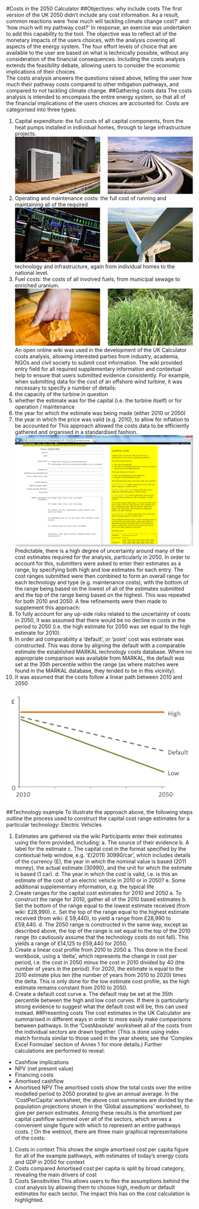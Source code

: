 #Costs in the 2050 Calculator
##Objectives: why include costs
The first version of the UK 2050 didn’t include any cost information.  As a result, common reactions were ‘how much will tackling climate change cost?’ and ‘how much will my pathway cost?’
In response, an exercise was undertaken to add this capability to the tool.  The objective was to reflect all of the monetary impacts of the users choices, with the analysis covering all aspects of the energy system.
The four effort levels of choice that are available to the user are based on what is technically possible, without any consideration of the financial consequences.  Including the costs analysis extends the feasibility debate, allowing users to consider the economic implications of their choices.  
The costs analysis answers the questions raised above, telling the user how much their pathway costs compared to other mitigation pathways, and compared to not tackling climate change.
##Gathering costs data
The costs analysis is intended to encompass the entire energy system, so that all of the financial implications of the users choices are accounted for.  Costs are categorised into three types:
1. Capital expenditure: the full costs of all capital components, from the heat pumps installed in individual homes, through to large infrastructure projects.
![](./figures/heatpump-pipeline.png)
2. Operating and maintenance costs: the full cost of running and maintaining all of the required ![](./figures/controlcentre-turbine.png)
technology and infrastructure, again from individual homes to the national level.
3. Fuel costs: the costs of all involved fuels, from municipal sewage to enriched uranium.
![](./figures/uranium-biocrop.png)
An open online wiki was used in the development of the UK Calculator costs analysis, allowing interested parties from industry, academia, NGOs and civil society to submit cost information.  The wiki provided entry field for all required supplementary information and contextual help to ensure that users submitted evidence consistently.  For example, when submitting data for the cost of an offshore wind turbine, it was necessary to specify a number of details:
1. the capacity of the turbine in question
2. whether the estimate was for the capital (i.e. the turbine itself) or for operation / maintenance
3. the year for which the estimate was being made (either 2010 or 2050)
4. the year in which the price was valid (e.g. 2010), to allow for inflation to be accounted for
This approach allowed the costs data to be efficiently gathered and organised in a standardised fashion.
![Figure X: The UK 2050 Calculator Costs Wiki](./figures/costs-wiki-screenshot.png)
Predictable, there is a high degree of uncertainty around many of the cost estimates required for the analysis, particularly in 2050.  In order to account for this, submitters were asked to enter their estimates as a range, by specifying both high and low estimates for each entry.
The cost ranges submitted were then combined to form an overall range for each technology and type (e.g. maintenance costs), with the bottom of the range being based on the lowest of all of the estimates submitted and the top of the range being based on the highest.  This was repeated for both 2010 and 2050.  A few refinements were then made to supplement this approach:
1. To fully account for any up-side risks related to the uncertainty of costs in 2050, it was assumed that there would be no decline in costs in the period to 2050 (i.e. the high estimate for 2050 was set equal to the high estimate for 2010).
2. In order aid comparability a ‘default’, or ‘point’ cost was estimate was constructed.  This was done by aligning the default with a comparable estimate the established MARKAL technology costs database.  Where no appropriate comparison was available from MARKAL, the default was set at the 35th percentile within the range (as where matches were found in the MARKAL database, they tended to be in this vicinity).
3. It was assumed that the costs follow a linear path between 2010 and 2050

![Figure X: constructing cost estimate ranges](./figures/cost-range-chart.png)

##Technology example
To illustrate the approach above, the following steps outline the process used to construct the capital cost range estimates for a particular technology: Electric Vehicles

1. Estimates are gathered via the wiki
Participants enter their estimates using the form provided, including:
a. The source of their evidence
b. A label for the estimate
c. The capital cost in the format specified by the contextual help window, e.g. ‘£(2011) 30990/car’, which includes details of the currency (£), the year in which the nominal value is based (2011 money), the actual estimate (30990), and the unit for which the estimate is based (1 car).
d. The year in which the cost is valid, i.e. is this an estimate of the cost of an electric vehicle in 2010 or in 2050?
e. Some additional supplementary information, e.g. the typical life
2. Create ranges for the capital cost estimates for 2010 and 2050
a. To construct the range for 2010, gather all of the 2010 based estimates
b. Set the bottom of the range equal to the lowest estimate received (from wiki: £28,990).
c. Set the top of the range equal to the highest estimate received (from wiki: £ 59,440), to yield a range from £28,990 to £59,440.
d. The 2050 range is constructed in the same way, except as described above, the top of the range is set equal to the top of the 2010 range (to cautiously assume that the technology costs do not fall).   This yields a range of £14,125 to £59,440 for 2050.
3. Create a linear cost profile from 2010 to 2050
a. This done in the Excel workbook, using a ‘delta’, which represents the change in cost per period, i.e. the cost in 2050 minus the cost in 2010 divided by 40 (the number of years in the period).  For 2020, the estimate is equal to the 2010 estimate plus ten (the number of years from 2010 to 2020) times the delta.  This is only done for the low estimate cost profile, as the high estimate remains constant from 2010 to 2050.
4. Create a default cost curve
a. The default may be set at the 35th percentile between the high and low cost curves.  If there is particularly strong evidence to suggest what the default cost will be, this can used instead.
##Presenting costs
The cost estimates in the UK Calculator are summarised in different ways in order to more easily make comparisons between pathways.
In the ‘CostAbsolute’ worksheet all of the costs from the individual sectors are drawn together.  (This is done using index match formula similar to those used in the year sheets; see the ‘Complex Excel Formulae’ section of Annex 1 for more details.)   Further calculations are performed to reveal:
* Cashflow implications
* NPV (net present value)
* Financing costs
* Amortised cashflow
* Amortised NPV
The amortised costs show the total costs over the entire modelled period to 2050 prorated to give an annual average.
In the ‘CostPerCapita’ worksheet, the above cost summaries are divided by the population projections shown in the ‘Global assumptions’ worksheet, to give per person estimates.  Among these results is the amortised per capital cashflow summed over all of the sectors, which serves a convenient single figure with which to represent an entire pathways costs.
[!](./figures/cost-range-chart.png)
On the webtool, there are three main graphical representations of the costs:
1. Costs in context
This shows the single amortised cost per capita figure for all of the example pathways, with estimates of today’s energy costs and GDP in 2050 for context
2. Costs compared
Amortised cost per capita is split by broad category, revealing the main drivers of cost
3. Costs Sensitivities
This allows users to flex the assumptions behind the cost analysis by allowing them to choose high, medium or default estimates for each sector.  The impact this has on the cost calculation is highlighted.




